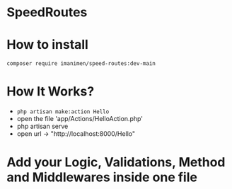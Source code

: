 # SpeedRoutes
# How to install
`composer require imanimen/speed-routes:dev-main`
# How It Works?
- `php artisan make:action Hello`
- open the file 'app/Actions/HelloAction.php'
- php artisan serve 
- open url -> "http://localhost:8000/Hello"
# Add your Logic, Validations, Method and Middlewares inside one file